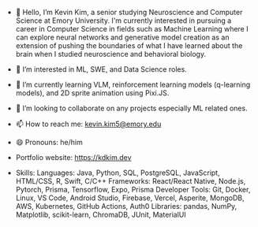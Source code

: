- 👋 Hello, I’m Kevin Kim, a senior studying Neuroscience and Computer Science at Emory University. I'm currently interested in pursuing a career in Computer Science in fields such as Machine Learning where I can explore neural networks and generative model creation as an extension of pushing the boundaries of what I have learned about the brain when I studied neuroscience and behavioral biology.
- 👀 I’m interested in ML, SWE, and Data Science roles.
- 🌱 I’m currently learning VLM, reinforcement learning models (q-learning models), and 2D sprite animation using Pixi.JS. 
- 💞️ I’m looking to collaborate on any projects especially ML related ones.
- 📫 How to reach me: kevin.kim5@emory.edu 
- 😄 Pronouns: he/him
- Portfolio website: https://kdkim.dev

- Skills:
Languages: Java, Python, SQL, PostgreSQL, JavaScript, HTML/CSS, R, Swift, C/C++ 
Frameworks: React/React Native, Node.js, Pytorch, Prisma, Tensorflow, Expo, Prisma
Developer Tools: Git, Docker, Linux, VS Code, Android Studio, Firebase, Vercel, Asperite, MongoDB, AWS, Kubernetes, GitHub Actions, Auth0
Libraries: pandas, NumPy, Matplotlib, scikit-learn, ChromaDB, JUnit, MaterialUI

<!---
kkim-4/kkim-4 is a ✨ special ✨ repository because its `README.md` (this file) appears on your GitHub profile.
You can click the Preview link to take a look at your changes.
--->
